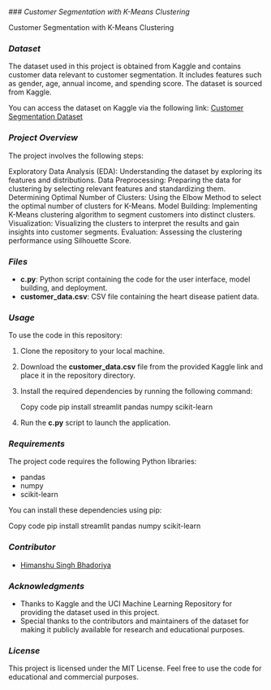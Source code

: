 \### *Customer Segmentation with K-Means Clustering*

Customer Segmentation with K-Means Clustering

### *Dataset*

The dataset used in this project is obtained from Kaggle and contains customer data relevant to customer segmentation. It includes features such as gender, age, annual income, and spending score. The dataset is sourced from Kaggle.

You can access the dataset on Kaggle via the following link: [Customer Segmentation Dataset](https://www.kaggle.com/datasets/vjchoudhary7/customer-segmentation-tutorial-in-python?resource=download)

### *Project Overview*

The project involves the following steps:

Exploratory Data Analysis (EDA): Understanding the dataset by exploring its features and distributions.
Data Preprocessing: Preparing the data for clustering by selecting relevant features and standardizing them.
Determining Optimal Number of Clusters: Using the Elbow Method to select the optimal number of clusters for K-Means.
Model Building: Implementing K-Means clustering algorithm to segment customers into distinct clusters.
Visualization: Visualizing the clusters to interpret the results and gain insights into customer segments.
Evaluation: Assessing the clustering performance using Silhouette Score.

### *Files*

- **c.py**: Python script containing the code for the user interface, model building, and deployment.
- **customer_data.csv**: CSV file containing the heart disease patient data.

### *Usage*

To use the code in this repository:

1. Clone the repository to your local machine.
2. Download the **customer_data.csv** file from the provided Kaggle link and place it in the repository directory.
3. Install the required dependencies by running the following command:
    
    
    Copy code
    pip install streamlit pandas numpy scikit-learn
    
    
4. Run the **c.py** script to launch the application.

### *Requirements*

The project code requires the following Python libraries:

- pandas
- numpy
- scikit-learn

You can install these dependencies using pip:


Copy code
pip install streamlit pandas numpy scikit-learn


### *Contributor*

- [Himanshu Singh Bhadoriya](https://github.com/bhadoriya7898)

### *Acknowledgments*

- Thanks to Kaggle and the UCI Machine Learning Repository for providing the dataset used in this project.
- Special thanks to the contributors and maintainers of the dataset for making it publicly available for research and educational purposes.

### *License*

This project is licensed under the MIT License. Feel free to use the code for educational and commercial purposes.
